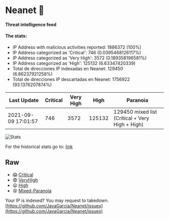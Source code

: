 # Neanet :hocho:
#### Threat intelligence feed
#### The stats:

- IP Address with malicious activities reported: 1886372 (100%)
- IP Address categorized as 'Critical':  746 (0.0395468126117%)
- IP Address categorized as 'Very High':  3572 (0.189358196581%)
- IP Address categorized as 'High':  125132 (6.63347420339)
- Total de direcciones IP indexadas en Neanet:  129450 (6.86237921258%)
- Total de direcciones IP descartadas en Neanet:  1756922 (93.1376207874%)

| Last Update | Critical | Very High | High | Paranoia |
| --- | --- | --- | --- | --- |
| 2021-09-09 17:01:57 | 746 | 3572 | 125132 | 129450 mixed list (Critical + Very High + High)|

![Stats](https://docs.google.com/spreadsheets/d/e/2PACX-1vSnaNMIXVabIpDJjufMlzH7poXnshF3mgd8Is1g9ytUEzVsP5my4Trn8f-xkoLLQ38xpL3HtmUexLo6/pubchart?oid=501124687&format=image)

For the historical stats go to: [link](/stats.csv)
## Raw
- :scream: [Critical](https://raw.githubusercontent.com/JavaGarcia/Neanet/master/blacklists/neanet_critical.txt)
- :fearful: [VeryHigh](https://raw.githubusercontent.com/JavaGarcia/Neanet/master/blacklists/neanet_veryHigh.txtt)
- :frowning: [High](https://raw.githubusercontent.com/JavaGarcia/Neanet/master/blacklists/neanet_high.txt)
- :dizzy_face: [Mixed-Paranoia](https://raw.githubusercontent.com/JavaGarcia/Neanet/master/blacklists/neanet_all.txt)


Your IP is indexed? You may request to takedown. [https://github.com/JavaGarcia/Neanet/issues](https://github.com/JavaGarcia/Neanet/issues)













































































































































































































































































































































































































































































































































































































































































































































































































































































































































































































































































































































































































































































































































































































































































































































































































































































































































































































































































































































































































































































































































































































































































































































































































































































































































































































































































































































































































































































































































































































































































































































































































































































































































































































































































































































































































































































































































































































































































































































































































































































































































































































































































































































































































































































































































































































































































































































































































































































































































































































































































































































































































































































































































































































































































































































































































































































































































































































































































































































































































































































































































































































































































































































































































































































































































































































































































































































































































































































































































































































































































































































































































































































































































































































































































































































































































































































































































































































































































































































































































































































































































































































































































































































































































































































































































































































































































































































































































































